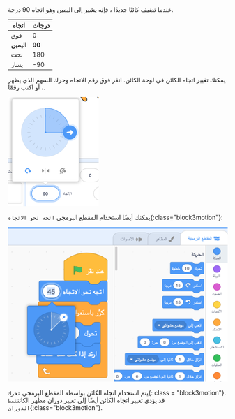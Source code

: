 
<div class="scratch-preview">
<iframe src="" allowtransparency="true" width="485" height="402" frameborder="0" scrolling="no" allowfullscreen></iframe>
</div>
عندما تضيف كائنًا جديدًا ، فإنه يشير إلى اليمين وهو اتجاه 90 درجة.

| اتجاه      | درجات  |
| ---------- | ------ |
| فوق        | 0      |
| **اليمين** | **90** |
| تحت        | 180    |
| يسار       | -90    |


يمكنك تغيير اتجاه الكائن في لوحة الكائن. انقر فوق رقم الاتجاه وحرك السهم الذي يظهر ، أو اكتب رقمًا.

![](images/sprite-direction-pane.png)

يمكنك أيضًا استخدام المقطع البرمجي `اتجه نحو الاتجاه`{:class="block3motion"}:

![](images/point-in-direction.png)

يتم استخدام اتجاه الكائن بواسطة المقطع البرمجي `تحرك`{: class = "block3motion"}. قد يؤدي تغيير اتجاه الكائن أيضًا إلى تغيير دوران مظهر الكائن`نمط الدوران`{:class="block3motion"}.
